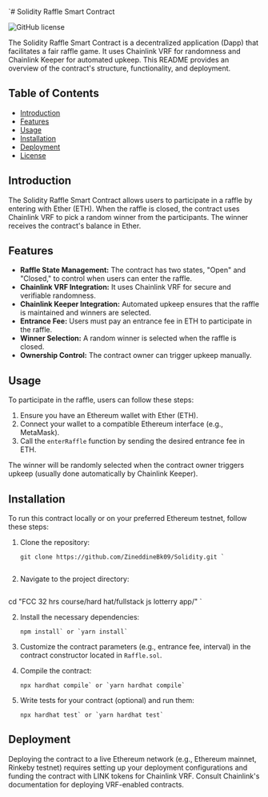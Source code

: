 `# Solidity Raffle Smart Contract

![GitHub license](https://img.shields.io/badge/license-MIT-blue.svg)

The Solidity Raffle Smart Contract is a decentralized application (Dapp) that facilitates a fair raffle game. It uses Chainlink VRF for randomness and Chainlink Keeper for automated upkeep. This README provides an overview of the contract's structure, functionality, and deployment.

## Table of Contents

- [Introduction](#introduction)
- [Features](#features)
- [Usage](#usage)
- [Installation](#installation)
- [Deployment](#deployment)
- [License](#license)

## Introduction

The Solidity Raffle Smart Contract allows users to participate in a raffle by entering with Ether (ETH). When the raffle is closed, the contract uses Chainlink VRF to pick a random winner from the participants. The winner receives the contract's balance in Ether.

## Features

- **Raffle State Management:** The contract has two states, "Open" and "Closed," to control when users can enter the raffle.
- **Chainlink VRF Integration:** It uses Chainlink VRF for secure and verifiable randomness.
- **Chainlink Keeper Integration:** Automated upkeep ensures that the raffle is maintained and winners are selected.
- **Entrance Fee:** Users must pay an entrance fee in ETH to participate in the raffle.
- **Winner Selection:** A random winner is selected when the raffle is closed.
- **Ownership Control:** The contract owner can trigger upkeep manually.

## Usage

To participate in the raffle, users can follow these steps:

1. Ensure you have an Ethereum wallet with Ether (ETH).
2. Connect your wallet to a compatible Ethereum interface (e.g., MetaMask).
3. Call the `enterRaffle` function by sending the desired entrance fee in ETH.

The winner will be randomly selected when the contract owner triggers upkeep (usually done automatically by Chainlink Keeper).

## Installation

To run this contract locally or on your preferred Ethereum testnet, follow these steps:

1. Clone the repository:

   ```shell
   git clone https://github.com/ZineddineBk09/Solidity.git `
    

1.  Navigate to the project directory:

    ```shell
   cd "FCC 32 hrs course/hard hat/fullstack js lotterry app/" `

2.  Install the necessary dependencies:

    ```shell
    npm install` or `yarn install` 

3.  Customize the contract parameters (e.g., entrance fee, interval) in the contract constructor located in `Raffle.sol`.

4.  Compile the contract:

    ```shell
    npx hardhat compile` or `yarn hardhat compile`

5.  Write tests for your contract (optional) and run them:

    ```shell
    npx hardhat test` or `yarn hardhat test`

Deployment
----------

Deploying the contract to a live Ethereum network (e.g., Ethereum mainnet, Rinkeby testnet) requires setting up your deployment configurations and funding the contract with LINK tokens for Chainlink VRF. Consult Chainlink's documentation for deploying VRF-enabled contracts.